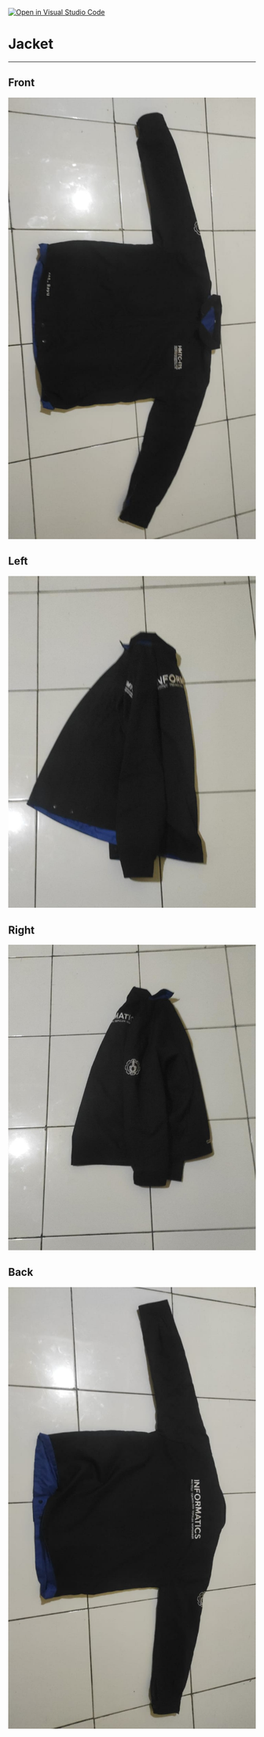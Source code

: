 [![Open in Visual Studio Code](https://classroom.github.com/assets/open-in-vscode-f059dc9a6f8d3a56e377f745f24479a46679e63a5d9fe6f495e02850cd0d8118.svg)](https://classroom.github.com/online_ide?assignment_repo_id=5697037&assignment_repo_type=AssignmentRepo)

# Jacket
----
## Front
![Jacket1](img/front.jpeg)
## Left
![Jacket2](img/left.jpeg)
## Right
![Jacket3](img/right.jpeg)
## Back
![Jacket4](img/back.jpeg)
